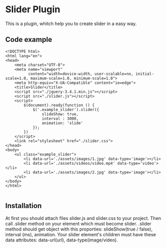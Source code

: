 # Slider Plugin

This is a plugin, whitch help you to create slider in a easy way.

## Code example

```
<!DOCTYPE html>
<html lang="en">
<head>
    <meta charset="UTF-8">
    <meta name="viewport"
          content="width=device-width, user-scalable=no, initial-scale=1.0, maximum-scale=1.0, minimum-scale=1.0">
    <meta http-equiv="X-UA-Compatible" content="ie=edge">
    <title>Slider</title>
    <script src="./jquery-3.4.1.min.js"></script>
    <script src="./slider.js"></script>
    <script>
        $(document).ready(function () {
            $('.example_slider').slider({
                slideShow: true,
                interval : 3000,
                animation: 'slide'
            });
        })
    </script>
    <link rel="stylesheet" href="./slider.css">
</head>
<body>
    <ul class="example_slider">
        <li data-url='./assets/images/1.jpg' data-type='image'></li>
        <li data-url='./assets/videos/video.mp4' data-type='video'></li>
        <li data-url='./assets/images/2.jpg' data-type='image'></li>
    </ul>
</body>
</html>
    
```

## Installation

At first you should attach files slider.js and slider.css to your project. Then call .slider method on your element which must become slider.
.slider method should get object with this proporties: slideShow(true / false), interval (ms), animation.
Your slider element's children must have these data attributes: data-url(url), data-type(image/video).
